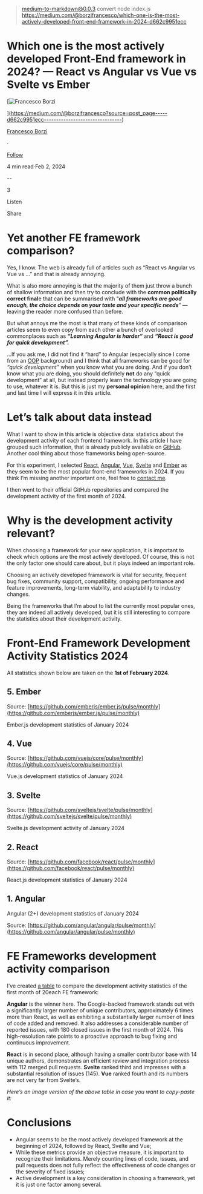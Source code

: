 
> medium-to-markdown@0.0.3 convert
> node index.js https://medium.com/@borzifrancesco/which-one-is-the-most-actively-developed-front-end-framework-in-2024-d662c9951ecc

Which one is the most actively developed Front-End framework in 2024? — React vs Angular vs Vue vs Svelte vs Ember
==================================================================================================================

[![Francesco Borzì](https://miro.medium.com/v2/resize:fill:88:88/2*U_uzgFuvwPsXxdR9R3vLIA.jpeg)

](https://medium.com/@borzifrancesco?source=post_page-----d662c9951ecc--------------------------------)

[Francesco Borzì](https://medium.com/@borzifrancesco?source=post_page-----d662c9951ecc--------------------------------)

·

[Follow](https://medium.com/m/signin?actionUrl=https%3A%2F%2Fmedium.com%2F_%2Fsubscribe%2Fuser%2Fdeeac5f73dc0&operation=register&redirect=https%3A%2F%2Fmedium.com%2F%40borzifrancesco%2Fwhich-one-is-the-most-actively-developed-front-end-framework-in-2024-d662c9951ecc&user=Francesco+Borz%C3%AC&userId=deeac5f73dc0&source=post_page-deeac5f73dc0----d662c9951ecc---------------------post_header-----------)

4 min read·Feb 2, 2024

\--

3

Listen

Share

Yet another FE framework comparison?
====================================

Yes, I know. The web is already full of articles such as “React vs Angular vs Vue vs …” and that is already annoying.

What is also more annoying is that the majority of them just throw a bunch of shallow information and then try to conclude with the **common politically correct final**e that can be summarised with “**_all frameworks are good enough, the choice depends on your taste and your specific needs_**” — leaving the reader more confused than before.

But what annoys me the most is that many of these kinds of comparison articles seem to even copy from each other a bunch of overlooked commonplaces such as **_“Learning Angular is harder“_** and **_“React is good for quick development”._**

…If you ask me, I did not find it “hard” to Angular (especially since I come from an [OOP](https://en.wikipedia.org/wiki/Object-oriented_programming) background) and I think that all frameworks can be good for _“quick development”_ when you know what you are doing. And if you don’t know what you are doing, you should definitely **not** do any “quick development” at all, but instead properly learn the technology you are going to use, whatever it is. But this is just my **personal opinion** here, and the first and last time I will express it in this article.

Let’s talk about data instead
=============================

What I want to show in this article is objective data: statistics about the development activity of each frontend framework. In this article I have grouped such information, that is already publicly available on [GitHub](https://github.com/). Another cool thing about those frameworks being open-source.

For this experiment, I selected [React](https://react.dev/), [Angular](https://angular.dev/), [Vue](https://vuejs.org/), [Svelte](https://svelte.dev/) and [Ember](https://emberjs.com/) as they seem to be the most popular front-end frameworks in 2024. If you think I’m missing another important one, feel free to [contact me](https://www.linkedin.com/in/francesco-borzi/).

I then went to their official GitHub repositories and compared the development activity of the first month of 2024.

Why is the development activity relevant?
=========================================

When choosing a framework for your new application, it is important to check which options are the most actively developed. Of course, this is not the only factor one should care about, but it plays indeed an important role.

Choosing an actively developed framework is vital for security, frequent bug fixes, community support, compatibility, ongoing performance and feature improvements, long-term viability, and adaptability to industry changes.

Being the frameworks that I’m about to list the currently most popular ones, they are indeed all actively developed, but it is still interesting to compare the statistics about their development activity.

Front-End Framework Development Activity Statistics 2024
========================================================

All statistics shown below are taken on the **1st of February 2024**.

5\. Ember
---------

Source: [https://github.com/emberjs/ember.js/pulse/monthly](https://github.com/emberjs/ember.js/pulse/monthly)

Ember.js development statistics of January 2024

4\. Vue
-------

Source: [https://github.com/vuejs/core/pulse/monthly](https://github.com/vuejs/core/pulse/monthly)

Vue.js development statistics of January 2024

3\. Svelte
----------

Source: [https://github.com/sveltejs/svelte/pulse/monthly](https://github.com/sveltejs/svelte/pulse/monthly)

Svelte.js development activity of January 2024

2\. React
---------

Source: [https://github.com/facebook/react/pulse/monthly](https://github.com/facebook/react/pulse/monthly)

React.js development statistics of January 2024

1\. Angular
-----------

Angular (2+) development statistics of January 2024

Source: [https://github.com/angular/angular/pulse/monthly](https://github.com/angular/angular/pulse/monthly)

FE Frameworks development activity comparison
=============================================

I’ve created [a table](https://gist.github.com/FrancescoBorzi/845502ed57337d52e19b4639f8b696f2) to compare the development activity statistics of the first month of 20each FE framework:

**Angular** is the winner here. The Google-backed framework stands out with a significantly larger number of unique contributors, approximately 6 times more than React, as well as exhibiting a substantially larger number of lines of code added and removed. It also addresses a considerable number of reported issues, with 180 closed issues in the first month of 2024. This high-resolution rate points to a proactive approach to bug fixing and continuous improvement.

**React** is in second place, although having a smaller contributor base with 14 unique authors, demonstrates an efficient review and integration process with 112 merged pull requests. **Svelte** ranked third and impresses with a substantial resolution of issues (145). **Vue** ranked fourth and its numbers are not very far from Svelte’s.

_Here’s an image version of the above table in case you want to copy-paste it:_

Conclusions
===========

*   Angular seems to be the most actively developed framework at the beginning of 2024, followed by React, Svelte and Vue;
*   While these metrics provide an objective measure, it is important to recognize their limitations. Merely counting lines of code, issues, and pull requests does not fully reflect the effectiveness of code changes or the severity of fixed issues;
*   Active development is a key consideration in choosing a framework, yet it is just one factor among several.
